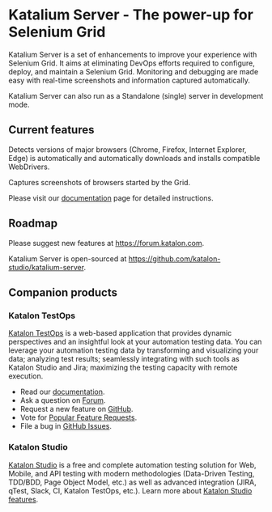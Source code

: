 # Katalium Server - The power-up for Selenium Grid

Katalium Server is a set of enhancements to improve your experience with Selenium Grid. It aims at eliminating DevOps efforts required to configure, deploy, and maintain a Selenium Grid. Monitoring and debugging are made easy with real-time screenshots and information captured automatically.

Katalium Server can also run as a Standalone (single) server in development mode.

## Current features
Detects versions of major browsers (Chrome, Firefox, Internet Explorer, Edge) is automatically and automatically downloads and installs compatible WebDrivers.

Captures screenshots of browsers started by the Grid.

Please visit our [documentation](https://docs.katalon.com/katalium-server/docs/katalium-overview.html) page for detailed instructions.

## Roadmap

Please suggest new features at https://forum.katalon.com.

Katalium Server is open-sourced at https://github.com/katalon-studio/katalium-server.

## Companion products

### Katalon TestOps

[Katalon TestOps](https://analytics.katalon.com) is a web-based application that provides dynamic perspectives and an insightful look at your automation testing data. You can leverage your automation testing data by transforming and visualizing your data; analyzing test results; seamlessly integrating with such tools as Katalon Studio and Jira; maximizing the testing capacity with remote execution.

* Read our [documentation](https://docs.katalon.com/katalon-analytics/docs/overview.html).
* Ask a question on [Forum](https://forum.katalon.com/categories/katalon-analytics).
* Request a new feature on [GitHub](CONTRIBUTING.md).
* Vote for [Popular Feature Requests](https://github.com/katalon-analytics/katalon-analytics/issues?q=is%3Aopen+is%3Aissue+label%3Afeature-request+sort%3Areactions-%2B1-desc).
* File a bug in [GitHub Issues](https://github.com/katalon-analytics/katalon-analytics/issues).

### Katalon Studio
[Katalon Studio](https://www.katalon.com) is a free and complete automation testing solution for Web, Mobile, and API testing with modern methodologies (Data-Driven Testing, TDD/BDD, Page Object Model, etc.) as well as advanced integration (JIRA, qTest, Slack, CI, Katalon TestOps, etc.). Learn more about [Katalon Studio features](https://www.katalon.com/features/).
